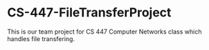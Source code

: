 # CS-447-FileTransferProject
This is our team project for CS 447 Computer Networks class which handles file transfering.
